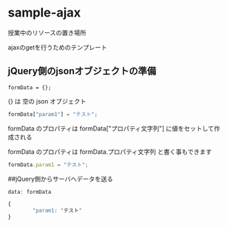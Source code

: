 # sample-ajax
授業中のリソースの置き場所

ajaxのgetを行うためのテンプレート
## jQuery側のjsonオブジェクトの準備
```javescript
formData = {};
```
{} は 空の json オブジェクト
```javascript
formData["param1"] = "テスト";
```
formData のプロパティは formData["プロパティ文字列"] に値をセットして作成される

formData のプロパティは formData.プロパティ文字列 と書く事もできます
```javascript
formData.param1 = "テスト";
```
##jQuery側からサーバへデータを送る
```javascript
data: formData
```
```javascript
{
        "param1: "テスト"
}
